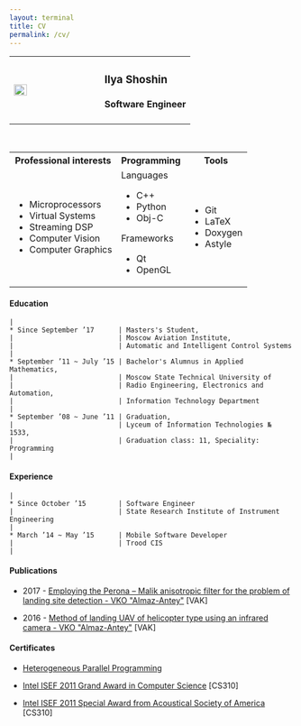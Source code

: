 ```yaml
---
layout: terminal
title: CV
permalink: /cv/
---
```


<table>
    <tr> 
        <td style="width: 50%;"> 
        <img style="width: 40%" src="{{ "/assets/ava.jpg" | absolute_url }}"/>
        </td>
        <td style="width: 50%;"> 
        <h3> Ilya Shoshin      </h3>
        <h4> Software Engineer </h4>
        </td> 
    </tr>
</table>

<br> 

<table>
    <tr> 
        <th> Professional interests </th>
        <th> Programming  </th>
        <th> Tools                  </th>
    </tr>
    <tr> 
        <td> 
            <ul>
                <li> Microprocessors </li>
                <li> Virtual Systems   </li>
                <li> Streaming DSP   </li>
                <li> Computer Vision   </li>
                <li> Computer Graphics   </li>
            </ul>
        </td>
        <td> 
            Languages
            <ul>
                <li> C++   </li>
                <li> Python   </li>
                <li> Obj-C  </li>
            </ul>
            Frameworks
            <ul>
                <li> Qt   </li>
                <li> OpenGL   </li>
            </ul>
        </td> 
        <td> 
            <ul>
                <li> Git     </li>
                <li> LaTeX   </li>
                <li> Doxygen  </li>
                <li> Astyle  </li>
            </ul>
        </td> 
    </tr>
</table>

#### Education

```
|
* Since September ’17      | Masters's Student,
|                          | Moscow Aviation Institute,
|                          | Automatic and Intelligent Control Systems
|
* September ’11 ~ July ’15 | Bachelor's Alumnus in Applied Mathematics,
|                          | Moscow State Technical University of
|                          | Radio Engineering, Electronics and Automation, 
|                          | Information Technology Department 
|
* September ’08 ~ June ’11 | Graduation,
|                          | Lyceum of Information Technologies № 1533, 
|                          | Graduation class: 11, Speciality: Programming
|
```

#### Experience

```
|
* Since October ’15        | Software Engineer 
|                          | State Research Institute of Instrument Engineering
|
* March ’14 ~ May ’15      | Mobile Software Developer 
|                          | Trood CIS
|
```

#### Publications

* 2017 - [Employing the Perona – Malik anisotropic filter for the problem of landing site detection - VKO "Almaz-Antey"](http://www.almaz-antey.ru/upload/iblock/2d0/2d0c18ca574e557dd905f2b56bbe462e.pdf) [VAK]

* 2016 - [Method of landing UAV of helicopter type using an infrared camera - VKO "Almaz-Antey"](http://www.almaz-antey.ru/upload/iblock/e79/e79e9024820bf31280239b04855588fa.pdf) [VAK]

#### Certificates

* [Heterogeneous Parallel Programming](https://www.coursera.org/account/accomplishments/certificate/BT2928XEFG)

* [Intel ISEF 2011 Grand Award in Computer Science](https://sspcdn.blob.core.windows.net/files/Documents/SEP/ISEF/2011/Press-Releases/Grand-Awards.pdf) [CS310]

* [Intel ISEF 2011 Special Award from Acoustical Society of America](https://sspcdn.blob.core.windows.net/files/Documents/SEP/ISEF/2011/Press-Releases/Special-Awards.pdf) [CS310]
